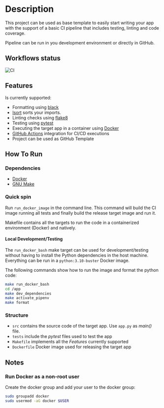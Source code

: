 # Description

This project can be used as base template to easily start writing your app with the support of a basic CI pipeline that includes testing, linting and code coverage.

Pipeline can be run in you development environment or directly in GitHub.

## Workflows status

![CI](https://github.com/romitagl/python_ci_template/workflows/Make%20CI%20Workflow/badge.svg)

## Features

Is currently supported:

- Formatting using [black](https://black.readthedocs.io/en/stable/)
- [Isort](https://pypi.org/project/isort/) sorts your imports.
- Linting checks using [flake8](http://flake8.pycqa.org/en/latest/)
- Testing using [pytest](https://pypi.org/project/pytest/)
- Executing the target app in a container using [Docker](https://www.docker.com)
- [GitHub Actions](https://github.com/features/actions) integration for CI/CD executions
- Project can be used as GitHub Template

## How To Run

### Dependencies

- [Docker](https://www.docker.com)
- [GNU Make](https://www.gnu.org/software/make/)

### Quick spin

Run `run_docker_image` in the command line. This command will build the CI image running all tests and finally build the release target image and run it.

Makefile contains all the targets to run the code in a containerized environment (Docker) and natively.

#### Local Development/Testing

The `run_docker_bash` make target can be used for development/testing without having to install the Python dependencies in the host machine. Everything can be run in a `python:3.10-buster` Docker image.

The following commands show how to run the image and format the python code:

```bash
make run_docker_bash
cd /app
make dev_dependencies
make activate_pipenv
make format
```

### Structure

- `src` contains the source code of the target app. Use `app.py` as *main()* file.
- `tests` include the *pytest* files used to test the app
- `Makefile` implements all the *Features* currently supported
- `Dockerfile` Docker image used for releasing the target app

## Notes

### Run Docker as a non-root user

Create the docker group and add your user to the docker group:

```bash
sudo groupadd docker
sudo usermod -aG docker $USER
```
